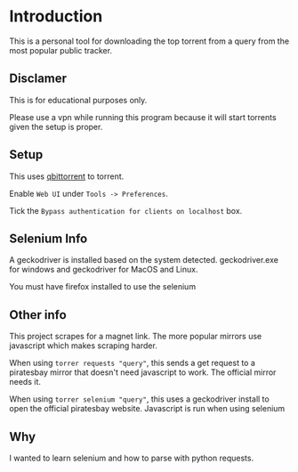 # Introduction

This is a personal tool for downloading the top torrent from a query from
the most popular public tracker.

## Disclamer 

This is for educational purposes only.

Please use a vpn while running this program because it will start torrents
given the setup is proper.

## Setup

This uses [qbittorrent](https://www.qbittorrent.org/) to torrent.

Enable `Web UI` under `Tools -> Preferences`.

Tick the `Bypass authentication for clients on localhost` box.

## Selenium Info

A geckodriver is installed based on the system detected. geckodriver.exe for windows and
geckodriver for MacOS and Linux.

You must have firefox installed to use the selenium

## Other info

This project scrapes for a magnet link. The more popular mirrors use javascript which
makes scraping harder.

When using `torrer requests "query"`, this sends a get request to a piratesbay mirror
that doesn't need javascript to work. The official mirror needs it.

When using `torrer selenium "query"`, this uses a geckodriver install to open the
official piratesbay website. Javascript is run when using selenium

## Why

I wanted to learn selenium and how to parse with python requests.
